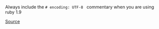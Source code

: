 Always include the ```# encoding: UTF-8 ``` commentary when you are using ruby 1.9

[Source](http://www.rubydoc.info/gems/rubocop/RuboCop/Cop/Style/Encoding)